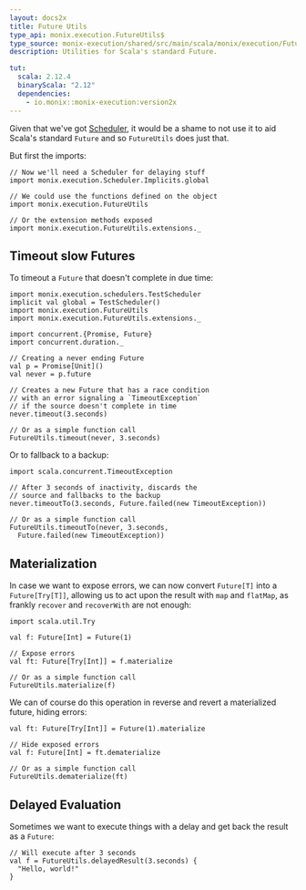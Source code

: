 ```yaml
---
layout: docs2x
title: Future Utils
type_api: monix.execution.FutureUtils$
type_source: monix-execution/shared/src/main/scala/monix/execution/FutureUtils.scala
description: Utilities for Scala's standard Future.

tut:
  scala: 2.12.4
  binaryScala: "2.12"
  dependencies:
    - io.monix::monix-execution:version2x
---
```


Given that we've got [Scheduler](./scheduler.html), it would be a
shame to not use it to aid Scala's standard `Future` and so
`FutureUtils` does just that.

But first the imports:

```tut:silent
// Now we'll need a Scheduler for delaying stuff
import monix.execution.Scheduler.Implicits.global

// We could use the functions defined on the object
import monix.execution.FutureUtils

// Or the extension methods exposed
import monix.execution.FutureUtils.extensions._
```

## Timeout slow Futures

To timeout a `Future` that doesn't complete in due time:

```tut:reset:invisible
import monix.execution.schedulers.TestScheduler
implicit val global = TestScheduler()
import monix.execution.FutureUtils
import monix.execution.FutureUtils.extensions._
```

```tut:silent
import concurrent.{Promise, Future}
import concurrent.duration._

// Creating a never ending Future
val p = Promise[Unit]()
val never = p.future

// Creates a new Future that has a race condition 
// with an error signaling a `TimeoutException`
// if the source doesn't complete in time
never.timeout(3.seconds)

// Or as a simple function call
FutureUtils.timeout(never, 3.seconds)
```

Or to fallback to a backup:

```tut:silent
import scala.concurrent.TimeoutException

// After 3 seconds of inactivity, discards the
// source and fallbacks to the backup
never.timeoutTo(3.seconds, Future.failed(new TimeoutException))

// Or as a simple function call
FutureUtils.timeoutTo(never, 3.seconds, 
  Future.failed(new TimeoutException))
```

## Materialization

In case we want to expose errors, we can now convert `Future[T]` into
a `Future[Try[T]]`, allowing us to act upon the result with `map` and
`flatMap`, as frankly `recover` and `recoverWith` are not enough:

```tut:silent
import scala.util.Try

val f: Future[Int] = Future(1)

// Expose errors
val ft: Future[Try[Int]] = f.materialize

// Or as a simple function call
FutureUtils.materialize(f)
```

We can of course do this operation in reverse and revert a
materialized future, hiding errors:

```tut:silent
val ft: Future[Try[Int]] = Future(1).materialize

// Hide exposed errors
val f: Future[Int] = ft.dematerialize

// Or as a simple function call
FutureUtils.dematerialize(ft)
```

## Delayed Evaluation

Sometimes we want to execute things with a delay and get back the
result as a `Future`:

```tut:silent
// Will execute after 3 seconds
val f = FutureUtils.delayedResult(3.seconds) {
  "Hello, world!"
}
```